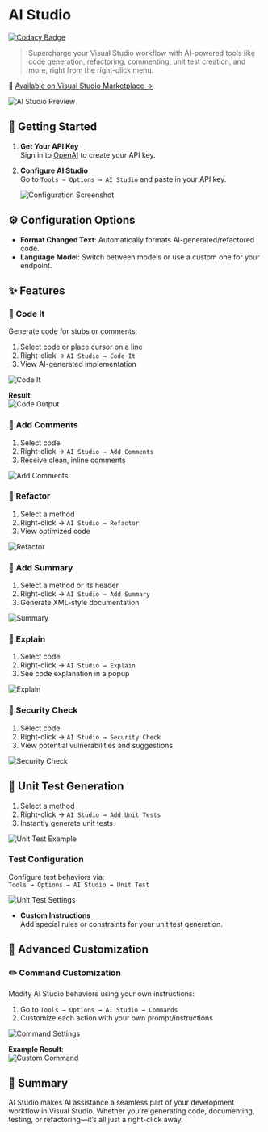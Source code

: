 # AI Studio

[![Codacy Badge](https://app.codacy.com/project/badge/Grade/400ac43e51b04f3fb2f335c1688b8d4b)](https://app.codacy.com/gh/ekondur/AI-Studio/dashboard?utm_source=gh&utm_medium=referral&utm_content=&utm_campaign=Badge_grade)

> Supercharge your Visual Studio workflow with AI-powered tools like code generation, refactoring, commenting, unit test creation, and more, right from the right-click menu.

🎯 [Available on Visual Studio Marketplace →](https://marketplace.visualstudio.com/items?itemName=ekondur.AI-Studio)

![AI Studio Preview](https://user-images.githubusercontent.com/4971326/234110009-382af5bf-9bc8-4bec-892b-90bf66b03fa3.png)


## 🚀 Getting Started

1. **Get Your API Key**  
   Sign in to [OpenAI](https://platform.openai.com/account/api-keys) to create your API key.

2. **Configure AI Studio**  
   Go to `Tools → Options → AI Studio` and paste in your API key.

   ![Configuration Screenshot](https://github.com/user-attachments/assets/3d50b0f4-b127-48ed-892d-94db90d4ca02)


## ⚙️ Configuration Options

- **Format Changed Text**: Automatically formats AI-generated/refactored code.  
- **Language Model**: Switch between models or use a custom one for your endpoint.


## ✨ Features

### 🔧 Code It

Generate code for stubs or comments:

1. Select code or place cursor on a line  
2. Right-click → `AI Studio → Code It`  
3. View AI-generated implementation

![Code It](https://user-images.githubusercontent.com/4971326/232882864-85547d6f-75ee-4d49-8684-a3b736b5da2e.png)

**Result**:  
![Code Output](https://user-images.githubusercontent.com/4971326/232883443-de21b5c2-3415-4f5b-bed9-49077bf7732c.png)


### 💬 Add Comments

1. Select code  
2. Right-click → `AI Studio → Add Comments`  
3. Receive clean, inline comments

![Add Comments](https://user-images.githubusercontent.com/4971326/232887104-8778b163-6cbf-4dcb-a12b-caa6ba266565.png)


### 🔁 Refactor

1. Select a method  
2. Right-click → `AI Studio → Refactor`  
3. View optimized code

![Refactor](https://user-images.githubusercontent.com/4971326/232884573-c8f18fc5-3564-4d8d-ad3a-742b85142b36.png)


### 📝 Add Summary

1. Select a method or its header  
2. Right-click → `AI Studio → Add Summary`  
3. Generate XML-style documentation

![Summary](https://user-images.githubusercontent.com/4971326/232885737-84f7befa-1cad-4ff7-ba10-4b84f659b2fc.png)


### 📖 Explain

1. Select code  
2. Right-click → `AI Studio → Explain`  
3. See code explanation in a popup

![Explain](https://github.com/user-attachments/assets/3c419429-2586-428d-a1ef-599803d137da)


### 🔐 Security Check

1. Select code  
2. Right-click → `AI Studio → Security Check`  
3. View potential vulnerabilities and suggestions

![Security Check](https://github.com/user-attachments/assets/37dbecc7-9894-49ed-a70c-efe3bb8d03a8)


## 🧪 Unit Test Generation

1. Select a method  
2. Right-click → `AI Studio → Add Unit Tests`  
3. Instantly generate unit tests

![Unit Test Example](https://github.com/user-attachments/assets/728816aa-228d-4b06-adbb-bd79e75ae633)

### Test Configuration

Configure test behaviors via:  
`Tools → Options → AI Studio → Unit Test`

![Unit Test Settings](https://user-images.githubusercontent.com/4971326/232892595-9e304843-8b0d-4420-b058-a0f44688f46e.png)

- **Custom Instructions**  
  Add special rules or constraints for your unit test generation.


## 🧩 Advanced Customization

### ✏️ Command Customization

Modify AI Studio behaviors using your own instructions:

1. Go to `Tools → Options → AI Studio → Commands`  
2. Customize each action with your own prompt/instructions

![Command Settings](https://github.com/ekondur/AI-Studio/assets/4971326/0b49f17d-fa00-40dd-a1d3-ff8aa7e43f2d)

**Example Result**:  
![Custom Command](https://user-images.githubusercontent.com/4971326/232890352-64908383-623b-43f7-8dfa-32f305f67a43.png)


## 📌 Summary

AI Studio makes AI assistance a seamless part of your development workflow in Visual Studio. Whether you're generating code, documenting, testing, or refactoring—it’s all just a right-click away.

